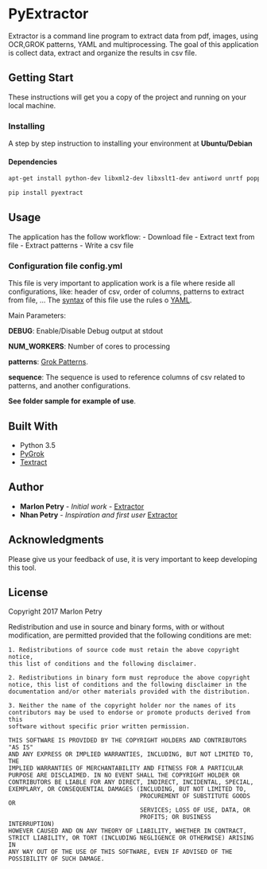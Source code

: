 # PyExtractor

Extractor is a command line program to extract data from pdf, images, using OCR,GROK patterns, YAML and multiprocessing. 
The goal of this application is collect data, extract and organize the results in csv file.

## Getting Start

These instructions will get you a copy of the project and running on your local machine.

### Installing

A step by step instruction to installing your environment at **Ubuntu/Debian**

#### Dependencies

```bash
apt-get install python-dev libxml2-dev libxslt1-dev antiword unrtf poppler-utils pstotext tesseract-ocr flac ffmpeg lame libmad0 libsox-fmt-mp3 sox libjpeg-dev swig

pip install pyextract
```

## Usage

The application has the follow workflow:
    - Download file
    - Extract text from file
    - Extract patterns
    - Write a csv file 

### Configuration file **config.yml**

This file is very important to application work is a file where reside all configurations, like: header of csv, order of columns, patterns to extract from file, ...
The [syntax](http://pyyaml.org/wiki/PyYAMLDocumentation#YAMLsyntax) of this file use the rules o [YAML](https://en.wikipedia.org/wiki/YAML).

Main Parameters:

**DEBUG**: Enable/Disable Debug output at stdout

**NUM_WORKERS**: Number of cores to processing

**patterns**: [Grok Patterns](https://github.com/garyelephant/pygrok/tree/master/pygrok/patterns).

**sequence**: The sequence is used to reference columns of csv related to patterns, and another configurations.

**See folder sample for example of use**.

## Built With

- Python 3.5
- [PyGrok](https://github.com/garyelephant/pygrok)
- [Textract](https://github.com/deanmalmgren/textract)

## Author

* **Marlon Petry** - *Initial work* - [Extractor](https://github.com/petryx/Extractor)
* **Nhan Petry** - *Inspiration and first user* [Extractor](https://github.com/petryx/Extractor)

## Acknowledgments

Please give us your feedback of use, it is very important to keep developing this tool.


## License


Copyright 2017 Marlon Petry

Redistribution and use in source and binary forms, with or without
modification, are permitted provided that the following conditions are met:

    1. Redistributions of source code must retain the above copyright notice,
    this list of conditions and the following disclaimer.

    2. Redistributions in binary form must reproduce the above copyright
    notice, this list of conditions and the following disclaimer in the
    documentation and/or other materials provided with the distribution.

    3. Neither the name of the copyright holder nor the names of its
    contributors may be used to endorse or promote products derived from this
    software without specific prior written permission.

    THIS SOFTWARE IS PROVIDED BY THE COPYRIGHT HOLDERS AND CONTRIBUTORS "AS IS"
    AND ANY EXPRESS OR IMPLIED WARRANTIES, INCLUDING, BUT NOT LIMITED TO, THE
    IMPLIED WARRANTIES OF MERCHANTABILITY AND FITNESS FOR A PARTICULAR
    PURPOSE ARE DISCLAIMED. IN NO EVENT SHALL THE COPYRIGHT HOLDER OR
    CONTRIBUTORS BE LIABLE FOR ANY DIRECT, INDIRECT, INCIDENTAL, SPECIAL,
    EXEMPLARY, OR CONSEQUENTIAL DAMAGES (INCLUDING, BUT NOT LIMITED TO,
                                         PROCUREMENT OF SUBSTITUTE GOODS OR
                                         SERVICES; LOSS OF USE, DATA, OR
                                         PROFITS; OR BUSINESS INTERRUPTION)
    HOWEVER CAUSED AND ON ANY THEORY OF LIABILITY, WHETHER IN CONTRACT,
    STRICT LIABILITY, OR TORT (INCLUDING NEGLIGENCE OR OTHERWISE) ARISING IN
    ANY WAY OUT OF THE USE OF THIS SOFTWARE, EVEN IF ADVISED OF THE
    POSSIBILITY OF SUCH DAMAGE.










